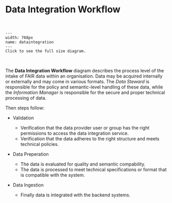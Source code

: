 # Data Integration Workflow

</br>

```{figure} ./_static/img/dataintegration.png
---
width: 768px
name: dataintegration
---
Click to see the full size diagram.
```

</br>

The **Data Integration Workflow** diagram describes the process level of the intake of FAIR data within an organisation. Data may be acquired internally or externally and may come in various formats. The _Data Steward_ is responsible for the policy and semantic-level handling of these data, while the _Information Manager_ is responsible for the secure and proper technical processing of data.

Then steps follow:
* Validation
  * Verification that the data provider user or group has the right permissions to access the data integration service. 
  * Verification that the data adheres to the right structure and meets technical policies.

* Data Preperation
  * The data is evaluated for quality and semantic compability. 
  * The data is processed to meet technical specifications or format that is compatible with the system.

* Data Ingestion
  * Finally data is integrated with the backend systems.
